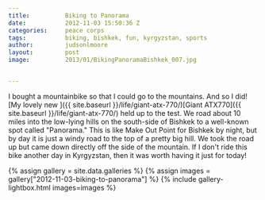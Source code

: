 ```yaml
---
title:			Biking to Panorama
date:			2012-11-03 15:50:36 Z
categories:		peace corps
tags:			biking, bishkek, fun, kyrgyzstan, sports
author:			judsonlmoore
layout:			post
image:			2013/01/BikingPanoramaBishkek_007.jpg


---
```


I bought a mountainbike so that I could go to the mountains. And so I did! [My lovely new ]({{ site.baseurl }}/life/giant-atx-770/)[Giant ATX770]({{ site.baseurl }}/life/giant-atx-770/) held up to the test. We road about 10 miles into the low-lying hills on the south-side of Bishkek to a well-known spot called "Panorama." This is like Make Out Point for Bishkek by night, but by day it is just a windy road to the top of a pretty big hill. We took the road up but came down directly off the side of the mountain. If I don't ride this bike another day in Kyrgyzstan, then it was worth having it just for today!

{% assign gallery = site.data.galleries %}
{% assign images = gallery["2012-11-03-biking-to-panorama"] %}
{% include gallery-lightbox.html images=images %}
